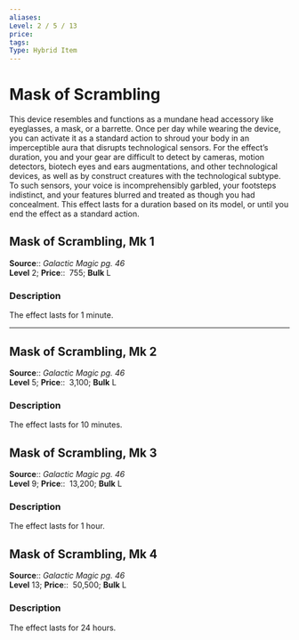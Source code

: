 ```yaml
---
aliases: 
Level: 2 / 5 / 13 
price:  
tags: 
Type: Hybrid Item
---
```


# Mask of Scrambling

This device resembles and functions as a mundane head accessory like eyeglasses, a mask, or a barrette. Once per day while wearing the device, you can activate it as a standard action to shroud your body in an imperceptible aura that disrupts technological sensors. For the effect’s duration, you and your gear are difficult to detect by cameras, motion detectors, biotech eyes and ears augmentations, and other technological devices, as well as by construct creatures with the technological subtype. To such sensors, your voice is incomprehensibly garbled, your footsteps indistinct, and your features blurred and treated as though you had concealment. This effect lasts for a duration based on its model, or until you end the effect as a standard action.  

## Mask of Scrambling, Mk 1

**Source**:: _Galactic Magic pg. 46_  
**Level** 2;
**Price**::  755; **Bulk** L

### Description

The effect lasts for 1 minute.

---

## Mask of Scrambling, Mk 2

**Source**:: _Galactic Magic pg. 46_  
**Level** 5;
**Price**::  3,100; **Bulk** L

### Description

The effect lasts for 10 minutes.

## Mask of Scrambling, Mk 3

**Source**:: _Galactic Magic pg. 46_  
**Level** 9;
**Price**::  13,200; **Bulk** L

### Description

The effect lasts for 1 hour.

## Mask of Scrambling, Mk 4

**Source**:: _Galactic Magic pg. 46_  
**Level** 13;
**Price**::  50,500; **Bulk** L

### Description

The effect lasts for 24 hours.
